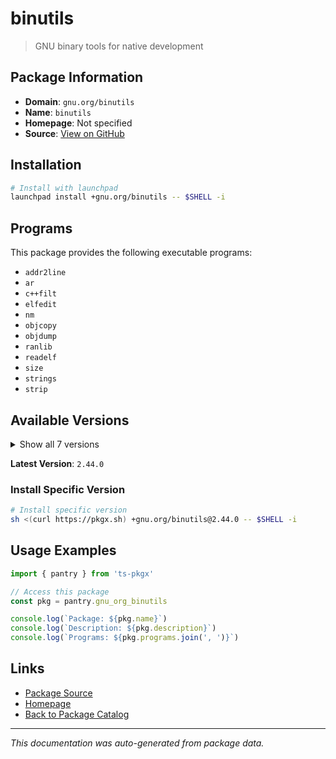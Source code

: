 # binutils

> GNU binary tools for native development

## Package Information

- **Domain**: `gnu.org/binutils`
- **Name**: `binutils`
- **Homepage**: Not specified
- **Source**: [View on GitHub](https://github.com/pkgxdev/pantry/tree/main/projects/gnu.org/binutils/package.yml)

## Installation

```bash
# Install with launchpad
launchpad install +gnu.org/binutils -- $SHELL -i
```

## Programs

This package provides the following executable programs:

- `addr2line`
- `ar`
- `c++filt`
- `elfedit`
- `nm`
- `objcopy`
- `objdump`
- `ranlib`
- `readelf`
- `size`
- `strings`
- `strip`

## Available Versions

<details>
<summary>Show all 7 versions</summary>

- `2.44.0`, `2.43.1`, `2.43.0`, `2.42.0`, `2.41.0`
- `2.40.0`, `2.39.0`

</details>

**Latest Version**: `2.44.0`

### Install Specific Version

```bash
# Install specific version
sh <(curl https://pkgx.sh) +gnu.org/binutils@2.44.0 -- $SHELL -i
```

## Usage Examples

```typescript
import { pantry } from 'ts-pkgx'

// Access this package
const pkg = pantry.gnu_org_binutils

console.log(`Package: ${pkg.name}`)
console.log(`Description: ${pkg.description}`)
console.log(`Programs: ${pkg.programs.join(', ')}`)
```

## Links

- [Package Source](https://github.com/pkgxdev/pantry/tree/main/projects/gnu.org/binutils/package.yml)
- [Homepage](#)
- [Back to Package Catalog](../package-catalog.md)

---

*This documentation was auto-generated from package data.*
